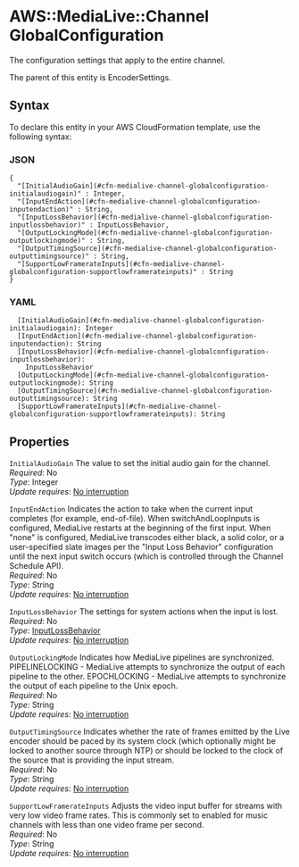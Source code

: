 # AWS::MediaLive::Channel GlobalConfiguration<a name="aws-properties-medialive-channel-globalconfiguration"></a>

The configuration settings that apply to the entire channel\.

The parent of this entity is EncoderSettings\.

## Syntax<a name="aws-properties-medialive-channel-globalconfiguration-syntax"></a>

To declare this entity in your AWS CloudFormation template, use the following syntax:

### JSON<a name="aws-properties-medialive-channel-globalconfiguration-syntax.json"></a>

```
{
  "[InitialAudioGain](#cfn-medialive-channel-globalconfiguration-initialaudiogain)" : Integer,
  "[InputEndAction](#cfn-medialive-channel-globalconfiguration-inputendaction)" : String,
  "[InputLossBehavior](#cfn-medialive-channel-globalconfiguration-inputlossbehavior)" : InputLossBehavior,
  "[OutputLockingMode](#cfn-medialive-channel-globalconfiguration-outputlockingmode)" : String,
  "[OutputTimingSource](#cfn-medialive-channel-globalconfiguration-outputtimingsource)" : String,
  "[SupportLowFramerateInputs](#cfn-medialive-channel-globalconfiguration-supportlowframerateinputs)" : String
}
```

### YAML<a name="aws-properties-medialive-channel-globalconfiguration-syntax.yaml"></a>

```
  [InitialAudioGain](#cfn-medialive-channel-globalconfiguration-initialaudiogain): Integer
  [InputEndAction](#cfn-medialive-channel-globalconfiguration-inputendaction): String
  [InputLossBehavior](#cfn-medialive-channel-globalconfiguration-inputlossbehavior):
    InputLossBehavior
  [OutputLockingMode](#cfn-medialive-channel-globalconfiguration-outputlockingmode): String
  [OutputTimingSource](#cfn-medialive-channel-globalconfiguration-outputtimingsource): String
  [SupportLowFramerateInputs](#cfn-medialive-channel-globalconfiguration-supportlowframerateinputs): String
```

## Properties<a name="aws-properties-medialive-channel-globalconfiguration-properties"></a>

`InitialAudioGain` <a name="cfn-medialive-channel-globalconfiguration-initialaudiogain"></a>
The value to set the initial audio gain for the channel\.  
_Required_: No  
_Type_: Integer  
_Update requires_: [No interruption](https://docs.aws.amazon.com/AWSCloudFormation/latest/UserGuide/using-cfn-updating-stacks-update-behaviors.html#update-no-interrupt)

`InputEndAction` <a name="cfn-medialive-channel-globalconfiguration-inputendaction"></a>
Indicates the action to take when the current input completes \(for example, end\-of\-file\)\. When switchAndLoopInputs is configured, MediaLive restarts at the beginning of the first input\. When "none" is configured, MediaLive transcodes either black, a solid color, or a user\-specified slate images per the "Input Loss Behavior" configuration until the next input switch occurs \(which is controlled through the Channel Schedule API\)\.  
_Required_: No  
_Type_: String  
_Update requires_: [No interruption](https://docs.aws.amazon.com/AWSCloudFormation/latest/UserGuide/using-cfn-updating-stacks-update-behaviors.html#update-no-interrupt)

`InputLossBehavior` <a name="cfn-medialive-channel-globalconfiguration-inputlossbehavior"></a>
The settings for system actions when the input is lost\.  
_Required_: No  
_Type_: [InputLossBehavior](aws-properties-medialive-channel-inputlossbehavior.md)  
_Update requires_: [No interruption](https://docs.aws.amazon.com/AWSCloudFormation/latest/UserGuide/using-cfn-updating-stacks-update-behaviors.html#update-no-interrupt)

`OutputLockingMode` <a name="cfn-medialive-channel-globalconfiguration-outputlockingmode"></a>
Indicates how MediaLive pipelines are synchronized\. PIPELINELOCKING \- MediaLive attempts to synchronize the output of each pipeline to the other\. EPOCHLOCKING \- MediaLive attempts to synchronize the output of each pipeline to the Unix epoch\.  
_Required_: No  
_Type_: String  
_Update requires_: [No interruption](https://docs.aws.amazon.com/AWSCloudFormation/latest/UserGuide/using-cfn-updating-stacks-update-behaviors.html#update-no-interrupt)

`OutputTimingSource` <a name="cfn-medialive-channel-globalconfiguration-outputtimingsource"></a>
Indicates whether the rate of frames emitted by the Live encoder should be paced by its system clock \(which optionally might be locked to another source through NTP\) or should be locked to the clock of the source that is providing the input stream\.  
_Required_: No  
_Type_: String  
_Update requires_: [No interruption](https://docs.aws.amazon.com/AWSCloudFormation/latest/UserGuide/using-cfn-updating-stacks-update-behaviors.html#update-no-interrupt)

`SupportLowFramerateInputs` <a name="cfn-medialive-channel-globalconfiguration-supportlowframerateinputs"></a>
Adjusts the video input buffer for streams with very low video frame rates\. This is commonly set to enabled for music channels with less than one video frame per second\.  
_Required_: No  
_Type_: String  
_Update requires_: [No interruption](https://docs.aws.amazon.com/AWSCloudFormation/latest/UserGuide/using-cfn-updating-stacks-update-behaviors.html#update-no-interrupt)
